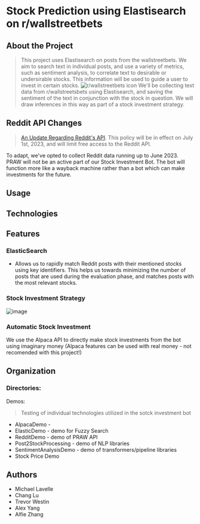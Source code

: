 # Stock Prediction using Elastisearch on r/wallstreetbets
## About the Project
> This project uses Elastisearch on posts from the wallstreetbets. We aim to search text in individual posts, and use a variety of metrics, such as sentiment analysis, to correlate text to desirable or undersirable stocks. This information will be used to guide a user to invest in certain stocks.
![r/wallstreetbets icon](https://a.thumbs.redditmedia.com/w-gbSE-QjkUuNjq2yPpekzEtN4CXRiL4tTO_XfloH80.png)
We'll be collecting text data from r/wallstreetsbets using Elastisearch, and saving the sentiment of the text in conjunction with the stock in question. We will draw inferences in this way as part of a stock investment strategy.

## Reddit API Changes
> [An Update Regarding Reddit's API](https://www.reddit.com/r/reddit/comments/12qwagm/an_update_regarding_reddits_api/). This policy will be in effect on July 1st, 2023, and will limit free access to the Reddit API.

To adapt, we've opted to collect Reddit data running up to June 2023. PRAW will not be an active part of our Stock Investment Bot. The bot will function more like a wayback machine rather than a bot which can make investments for the future.
## Usage

## Technologies

## Features
### ElasticSearch
- Allows us to rapidly match Reddit posts with their mentioned stocks using key identifiers. This helps us towards minimizing the number of posts that are used during the evaluation phase, and matches posts with the most relevant stocks.
### Stock Investment Strategy
![image](https://github.com/Bear-ish-Bets/.github/assets/72900975/2b1be666-612a-4f35-bcfa-283135c6fe80)

### Automatic Stock Investment
We use the Alpaca API to directly make stock investments from the bot using imaginary money (Alpaca features can be used with real money - not recomended with this project!)

## Organization

### Directories:

Demos:
> Testing of individual technologies utilized in the sotck investment bot
- AlpacaDemo - 
- ElasticDemo - demo for Fuzzy Search
- RedditDemo - demo of PRAW API
- Post2StockProcessing - demo of NLP libraries
- SentimentAnalysisDemo - demo of transformers/pipeline libraries
- Stock Price Demo

## Authors
- Michael Lavelle
- Chang Lu
- Trevor Westin
- Alex Yang
- Alfie Zhang
